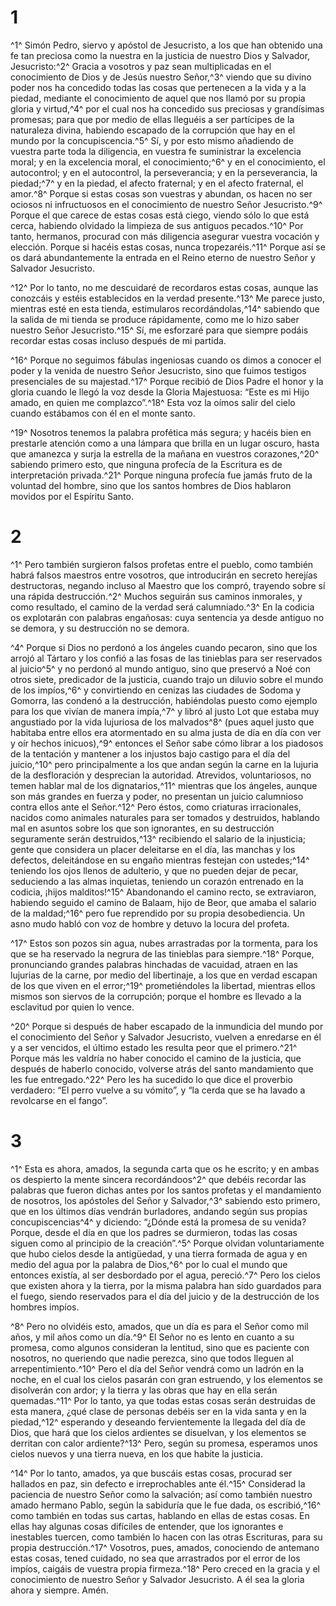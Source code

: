 # 1
^1^ Simón Pedro, siervo y apóstol de Jesucristo, a los que han obtenido una fe tan preciosa como la nuestra en la justicia de nuestro Dios y Salvador, Jesucristo:^2^ Gracia a vosotros y paz sean multiplicadas en el conocimiento de Dios y de Jesús nuestro Señor,^3^ viendo que su divino poder nos ha concedido todas las cosas que pertenecen a la vida y a la piedad, mediante el conocimiento de aquel que nos llamó por su propia gloria y virtud,^4^ por el cual nos ha concedido sus preciosas y grandísimas promesas; para que por medio de ellas lleguéis a ser partícipes de la naturaleza divina, habiendo escapado de la corrupción que hay en el mundo por la concupiscencia.^5^ Sí, y por esto mismo añadiendo de vuestra parte toda la diligencia, en vuestra fe suministrar la excelencia moral; y en la excelencia moral, el conocimiento;^6^ y en el conocimiento, el autocontrol; y en el autocontrol, la perseverancia; y en la perseverancia, la piedad;^7^ y en la piedad, el afecto fraternal; y en el afecto fraternal, el amor.^8^ Porque si estas cosas son vuestras y abundan, os hacen no ser ociosos ni infructuosos en el conocimiento de nuestro Señor Jesucristo.^9^ Porque el que carece de estas cosas está ciego, viendo sólo lo que está cerca, habiendo olvidado la limpieza de sus antiguos pecados.^10^ Por tanto, hermanos, procurad con más diligencia asegurar vuestra vocación y elección. Porque si hacéis estas cosas, nunca tropezaréis.^11^ Porque así se os dará abundantemente la entrada en el Reino eterno de nuestro Señor y Salvador Jesucristo.

^12^ Por lo tanto, no me descuidaré de recordaros estas cosas, aunque las conozcáis y estéis establecidos en la verdad presente.^13^ Me parece justo, mientras esté en esta tienda, estimularos recordándolas,^14^ sabiendo que la salida de mi tienda se produce rápidamente, como me lo hizo saber nuestro Señor Jesucristo.^15^ Sí, me esforzaré para que siempre podáis recordar estas cosas incluso después de mi partida.

^16^ Porque no seguimos fábulas ingeniosas cuando os dimos a conocer el poder y la venida de nuestro Señor Jesucristo, sino que fuimos testigos presenciales de su majestad.^17^ Porque recibió de Dios Padre el honor y la gloria cuando le llegó la voz desde la Gloria Majestuosa: “Este es mi Hijo amado, en quien me complazco”.^18^ Esta voz la oímos salir del cielo cuando estábamos con él en el monte santo.

^19^ Nosotros tenemos la palabra profética más segura; y hacéis bien en prestarle atención como a una lámpara que brilla en un lugar oscuro, hasta que amanezca y surja la estrella de la mañana en vuestros corazones,^20^ sabiendo primero esto, que ninguna profecía de la Escritura es de interpretación privada.^21^ Porque ninguna profecía fue jamás fruto de la voluntad del hombre, sino que los santos hombres de Dios hablaron movidos por el Espíritu Santo.

# 2
^1^ Pero también surgieron falsos profetas entre el pueblo, como también habrá falsos maestros entre vosotros, que introducirán en secreto herejías destructoras, negando incluso al Maestro que los compró, trayendo sobre sí una rápida destrucción.^2^ Muchos seguirán sus caminos inmorales, y como resultado, el camino de la verdad será calumniado.^3^ En la codicia os explotarán con palabras engañosas: cuya sentencia ya desde antiguo no se demora, y su destrucción no se demora.

^4^ Porque si Dios no perdonó a los ángeles cuando pecaron, sino que los arrojó al Tártaro y los confió a las fosas de las tinieblas para ser reservados al juicio^5^ y no perdonó al mundo antiguo, sino que preservó a Noé con otros siete, predicador de la justicia, cuando trajo un diluvio sobre el mundo de los impíos,^6^ y convirtiendo en cenizas las ciudades de Sodoma y Gomorra, las condenó a la destrucción, habiéndolas puesto como ejemplo para los que vivían de manera impía,^7^ y libró al justo Lot que estaba muy angustiado por la vida lujuriosa de los malvados^8^ (pues aquel justo que habitaba entre ellos era atormentado en su alma justa de día en día con ver y oír hechos inicuos),^9^ entonces el Señor sabe cómo librar a los piadosos de la tentación y mantener a los injustos bajo castigo para el día del juicio,^10^ pero principalmente a los que andan según la carne en la lujuria de la desfloración y desprecian la autoridad. Atrevidos, voluntariosos, no temen hablar mal de los dignatarios,^11^ mientras que los ángeles, aunque son más grandes en fuerza y poder, no presentan un juicio calumnioso contra ellos ante el Señor.^12^ Pero éstos, como criaturas irracionales, nacidos como animales naturales para ser tomados y destruidos, hablando mal en asuntos sobre los que son ignorantes, en su destrucción seguramente serán destruidos,^13^ recibiendo el salario de la injusticia; gente que considera un placer deleitarse en el día, las manchas y los defectos, deleitándose en su engaño mientras festejan con ustedes;^14^ teniendo los ojos llenos de adulterio, y que no pueden dejar de pecar, seduciendo a las almas inquietas, teniendo un corazón entrenado en la codicia, ¡hijos malditos!^15^ Abandonando el camino recto, se extraviaron, habiendo seguido el camino de Balaam, hijo de Beor, que amaba el salario de la maldad;^16^ pero fue reprendido por su propia desobediencia. Un asno mudo habló con voz de hombre y detuvo la locura del profeta.

^17^ Estos son pozos sin agua, nubes arrastradas por la tormenta, para los que se ha reservado la negrura de las tinieblas para siempre.^18^ Porque, pronunciando grandes palabras hinchadas de vacuidad, atraen en las lujurias de la carne, por medio del libertinaje, a los que en verdad escapan de los que viven en el error;^19^ prometiéndoles la libertad, mientras ellos mismos son siervos de la corrupción; porque el hombre es llevado a la esclavitud por quien lo vence.

^20^ Porque si después de haber escapado de la inmundicia del mundo por el conocimiento del Señor y Salvador Jesucristo, vuelven a enredarse en él y a ser vencidos, el último estado les resulta peor que el primero.^21^ Porque más les valdría no haber conocido el camino de la justicia, que después de haberlo conocido, volverse atrás del santo mandamiento que les fue entregado.^22^ Pero les ha sucedido lo que dice el proverbio verdadero: “El perro vuelve a su vómito”, y “la cerda que se ha lavado a revolcarse en el fango”.

# 3
^1^ Esta es ahora, amados, la segunda carta que os he escrito; y en ambas os despierto la mente sincera recordándoos^2^ que debéis recordar las palabras que fueron dichas antes por los santos profetas y el mandamiento de nosotros, los apóstoles del Señor y Salvador,^3^ sabiendo esto primero, que en los últimos días vendrán burladores, andando según sus propias concupiscencias^4^ y diciendo: “¿Dónde está la promesa de su venida? Porque, desde el día en que los padres se durmieron, todas las cosas siguen como al principio de la creación”.^5^ Porque olvidan voluntariamente que hubo cielos desde la antigüedad, y una tierra formada de agua y en medio del agua por la palabra de Dios,^6^ por lo cual el mundo que entonces existía, al ser desbordado por el agua, pereció.^7^ Pero los cielos que existen ahora y la tierra, por la misma palabra han sido guardados para el fuego, siendo reservados para el día del juicio y de la destrucción de los hombres impíos.

^8^ Pero no olvidéis esto, amados, que un día es para el Señor como mil años, y mil años como un día.^9^ El Señor no es lento en cuanto a su promesa, como algunos consideran la lentitud, sino que es paciente con nosotros, no queriendo que nadie perezca, sino que todos lleguen al arrepentimiento.^10^ Pero el día del Señor vendrá como un ladrón en la noche, en el cual los cielos pasarán con gran estruendo, y los elementos se disolverán con ardor; y la tierra y las obras que hay en ella serán quemadas.^11^ Por lo tanto, ya que todas estas cosas serán destruidas de esta manera, ¿qué clase de personas debéis ser en la vida santa y en la piedad,^12^ esperando y deseando fervientemente la llegada del día de Dios, que hará que los cielos ardientes se disuelvan, y los elementos se derritan con calor ardiente?^13^ Pero, según su promesa, esperamos unos cielos nuevos y una tierra nueva, en los que habite la justicia.

^14^ Por lo tanto, amados, ya que buscáis estas cosas, procurad ser hallados en paz, sin defecto e irreprochables ante él.^15^ Considerad la paciencia de nuestro Señor como la salvación; así como también nuestro amado hermano Pablo, según la sabiduría que le fue dada, os escribió,^16^ como también en todas sus cartas, hablando en ellas de estas cosas. En ellas hay algunas cosas difíciles de entender, que los ignorantes e inestables tuercen, como también lo hacen con las otras Escrituras, para su propia destrucción.^17^ Vosotros, pues, amados, conociendo de antemano estas cosas, tened cuidado, no sea que arrastrados por el error de los impíos, caigáis de vuestra propia firmeza.^18^ Pero creced en la gracia y el conocimiento de nuestro Señor y Salvador Jesucristo. A él sea la gloria ahora y siempre. Amén.